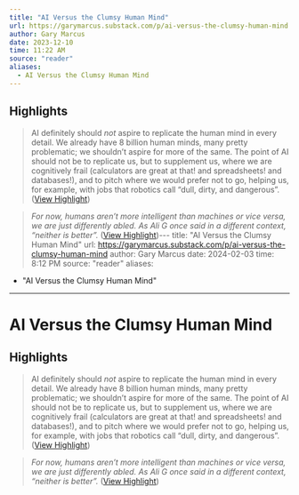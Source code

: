 ```yaml
---
title: "AI Versus the Clumsy Human Mind"
url: https://garymarcus.substack.com/p/ai-versus-the-clumsy-human-mind
author: Gary Marcus
date: 2023-12-10
time: 11:22 AM
source: "reader"
aliases:
  - AI Versus the Clumsy Human Mind
---
```

## Highlights
> AI definitely should *not* aspire to replicate the human mind in every detail. We already have 8 billion human minds, many pretty problematic; we shouldn’t aspire for more of the same.
> The point of AI should not be to replicate us, but to supplement us, where we are cognitively frail (calculators are great at that! and spreadsheets! and databases!), and to pitch where we would prefer not to go, helping us, for example, with jobs that robotics call “dull, dirty, and dangerous”. ([View Highlight](https://read.readwise.io/read/01hg3s7099v6thff8n7ncyxa80))

> *For now, humans aren’t more intelligent than machines or vice versa, we are just differently abled.* *As Ali G once said in a different context, “neither is better”.* ([View Highlight](https://read.readwise.io/read/01hg3sb5b9yxs2be3wc3g3g19t))---
title: "AI Versus the Clumsy Human Mind"
url: https://garymarcus.substack.com/p/ai-versus-the-clumsy-human-mind
author: Gary Marcus
date: 2024-02-03
time: 8:12 PM
source: "reader"
aliases:
  - "AI Versus the Clumsy Human Mind"
---
# AI Versus the Clumsy Human Mind

## Highlights
> AI definitely should *not* aspire to replicate the human mind in every detail. We already have 8 billion human minds, many pretty problematic; we shouldn’t aspire for more of the same.
> The point of AI should not be to replicate us, but to supplement us, where we are cognitively frail (calculators are great at that! and spreadsheets! and databases!), and to pitch where we would prefer not to go, helping us, for example, with jobs that robotics call “dull, dirty, and dangerous”. ([View Highlight](https://read.readwise.io/read/01hg3s7099v6thff8n7ncyxa80))

> *For now, humans aren’t more intelligent than machines or vice versa, we are just differently abled.* *As Ali G once said in a different context, “neither is better”.* ([View Highlight](https://read.readwise.io/read/01hg3sb5b9yxs2be3wc3g3g19t))

